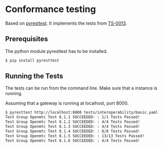 # Conformance testing

Based on [pyresttest](https://github.com/svanoort/pyresttest). It implements the tests from [TS-0013](http://www.onem2m.org/component/rsfiles/download-file/files?path=Release_2_Draft_TS%255CTS-0013-Interoperability_Testing-V2_6_0.DOC&Itemid=238).

## Prerequisites

The python module pyresttest has to be installed.

```bash
$ pip install pyresttest
```

## Running the Tests

The tests can be run from the command line. Make sure that a instance is running.

Assuming that a gateway is running at localhost, port 8000.

```bash
$ pyresttest http://localhost:8000 tests/interoperability/basic.yaml
Test Group Openmtc Test 8.1.1 SUCCEEDED: : 1/1 Tests Passed!
Test Group Openmtc Test 8.1.2 SUCCEEDED: : 4/4 Tests Passed!
Test Group Openmtc Test 8.1.3 SUCCEEDED: : 4/4 Tests Passed!
Test Group Openmtc Test 8.1.4 SUCCEEDED: : 8/8 Tests Passed!
Test Group Openmtc Test 8.1.5 SUCCEEDED: : 13/13 Tests Passed!
Test Group Openmtc Test 8.1.6 SUCCEEDED: : 4/4 Tests Passed!
```
